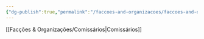```yaml
---
{"dg-publish":true,"permalink":"/faccoes-and-organizacoes/faccoes-and-organizacoes/"}
---
```


[[Facções & Organizações/Comissários\|Comissários]]
